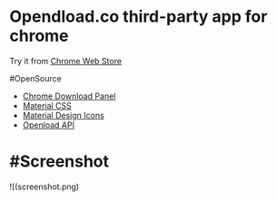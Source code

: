 # Opendload.co third-party app for chrome 

Try it from [Chrome Web Store](https://chrome.google.com/webstore/detail/openload-saver/fmolhfolpaanggihfeggfadgggaiealb)

#OpenSource
- [Chrome Download Panel](https://github.com/stefansundin/chrome-download-panel)
- [Material CSS](https://github.com/ImperdibleSoft/material-css)
- [Material Design Icons](https://materialdesignicons.com/)
- [Openload API](https://openload.co/api)

# #Screenshot

![(screenshot.png)
